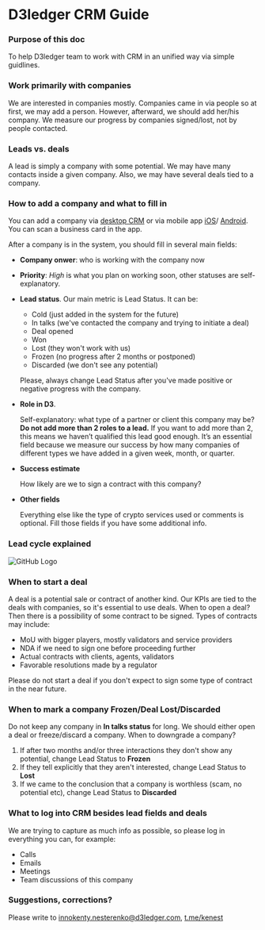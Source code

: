 # D3ledger CRM Guide

### Purpose of this doc
To help D3ledger team to work with CRM in an unified way via simple guidlines. 

### Work primarily with companies
We are interested in companies mostly. Companies came in via people so at first, we may add a person. However, afterward, we should add her/his company. We measure our progress by companies signed/lost, not by people contacted. 

### Leads vs. deals
A lead is simply a company with some potential. We may have many contacts inside a given company. Also, we may have several deals tied to a company. 

### How to add a company and what to fill in
You can add a company via [desktop CRM](https://app.hubspot.com/contacts/5107533/companies/list/view/all/) or via mobile app [iOS](https://itunes.apple.com/us/app/hubspot/id1107711722?mt=8)/ [Android](https://play.google.com/store/apps/details?id=com.hubspot.android&hl=en_US). You can scan a business card in the app. 

After a company is in the system, you should fill in several main fields:

* **Company onwer**: who is working with the company now

* **Priority**: *High* is what you plan on working soon, other statuses are self-explanatory. 


* **Lead status**. Our main metric is Lead Status. It can be:
  * Cold (just added in the system for the future)
  * In talks (we've contacted the company and trying to initiate a deal)
  * Deal opened
  * Won 
  * Lost (they won't work with us)
  * Frozen (no progress after 2 months or postponed)
  * Discarded (we don't see any potential)

  Please, always change Lead Status after you've made positive or negative progress with the company.

* **Role in D3**. 

  Self-explanatory: what type of a partner or client this company may be? **Do not add more than 2 roles to a lead.** If you    want to add more than 2, this means we haven’t qualified this lead good enough. It’s an essential field because we measure our success by how many companies of different types we have added in a given week, month, or quarter. 

* **Success estimate**
  
  How likely are we to sign a contract with this company? 
  
* **Other fields** 

  Everything else like the type of crypto services used or comments is optional. Fill those fields if you have some additional info.  

### Lead cycle explained
![GitHub Logo](/images/logo.png)


### When to start a deal
A deal is a potential sale or contract of another kind. Our KPIs are tied to the deals with companies, so it's essential to use deals. When to open a deal? Then there is a possibility of some contract to be signed. Types of contracts may include:
* MoU with bigger players, mostly validators and service providers
* NDA if we need to sign one before proceeding further 
* Actual contracts with clients, agents, validators
* Favorable resolutions made by a regulator

Please do not start a deal if you don't expect to sign some type of contract in the near future.

### When to mark a company Frozen/Deal Lost/Discarded
Do not keep any company in **In talks status** for long. We should either open a deal or freeze/discard a company. When to downgrade a company? 
1. If after two months and/or three interactions they don't show any potential, change Lead Status to **Frozen**
1. If they tell explicitly that they aren't interested, change Lead Status to **Lost**
1. If we came to the conclusion that a company is worthless (scam, no potential etc), change Lead Status to **Discarded**

### What to log into CRM besides lead fields and deals
We are trying to capture as much info as possible, so please log in everything you can, for example: 
* Calls
* Emails
* Meetings
* Team discussions of this company 

### Suggestions, corrections? 
Please write to [innokenty.nesterenko@d3ledger.com](mailto:innokenty.nesterenko@d3ledger.com), [t.me/kenest](https://t.me/kenest)

